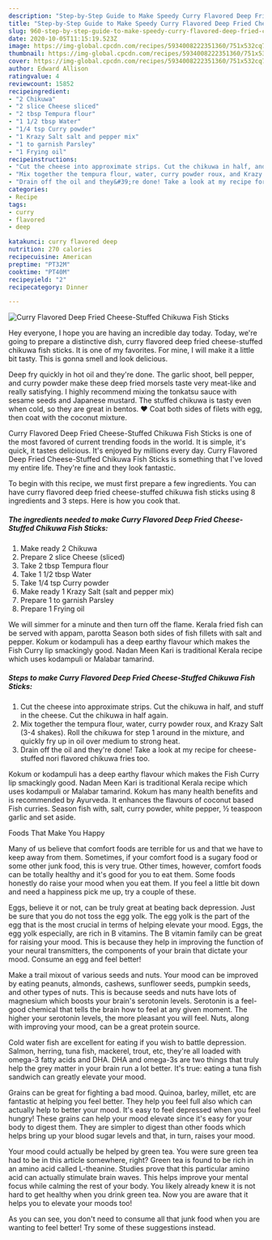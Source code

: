 ```yaml
---
description: "Step-by-Step Guide to Make Speedy Curry Flavored Deep Fried Cheese-Stuffed Chikuwa Fish Sticks"
title: "Step-by-Step Guide to Make Speedy Curry Flavored Deep Fried Cheese-Stuffed Chikuwa Fish Sticks"
slug: 960-step-by-step-guide-to-make-speedy-curry-flavored-deep-fried-cheese-stuffed-chikuwa-fish-sticks
date: 2020-10-05T11:15:19.523Z
image: https://img-global.cpcdn.com/recipes/5934008222351360/751x532cq70/curry-flavored-deep-fried-cheese-stuffed-chikuwa-fish-sticks-recipe-main-photo.jpg
thumbnail: https://img-global.cpcdn.com/recipes/5934008222351360/751x532cq70/curry-flavored-deep-fried-cheese-stuffed-chikuwa-fish-sticks-recipe-main-photo.jpg
cover: https://img-global.cpcdn.com/recipes/5934008222351360/751x532cq70/curry-flavored-deep-fried-cheese-stuffed-chikuwa-fish-sticks-recipe-main-photo.jpg
author: Edward Allison
ratingvalue: 4
reviewcount: 15852
recipeingredient:
- "2 Chikuwa"
- "2 slice Cheese sliced"
- "2 tbsp Tempura flour"
- "1 1/2 tbsp Water"
- "1/4 tsp Curry powder"
- "1 Krazy Salt salt and pepper mix"
- "1 to garnish Parsley"
- "1 Frying oil"
recipeinstructions:
- "Cut the cheese into approximate strips. Cut the chikuwa in half, and stuff in the cheese. Cut the chikuwa in half again."
- "Mix together the tempura flour, water, curry powder roux, and Krazy Salt (3-4 shakes). Roll the chikuwa for step 1 around in the mixture, and quickly fry up in oil over medium to strong heat."
- "Drain off the oil and they&#39;re done! Take a look at my recipe for cheese-stuffed nori flavored chikuwa fries too."
categories:
- Recipe
tags:
- curry
- flavored
- deep

katakunci: curry flavored deep 
nutrition: 270 calories
recipecuisine: American
preptime: "PT32M"
cooktime: "PT40M"
recipeyield: "2"
recipecategory: Dinner

---
```



![Curry Flavored Deep Fried Cheese-Stuffed Chikuwa Fish Sticks](https://img-global.cpcdn.com/recipes/5934008222351360/751x532cq70/curry-flavored-deep-fried-cheese-stuffed-chikuwa-fish-sticks-recipe-main-photo.jpg)

Hey everyone, I hope you are having an incredible day today. Today, we're going to prepare a distinctive dish, curry flavored deep fried cheese-stuffed chikuwa fish sticks. It is one of my favorites. For mine, I will make it a little bit tasty. This is gonna smell and look delicious.

Deep fry quickly in hot oil and they&#39;re done. The garlic shoot, bell pepper, and curry powder make these deep fried morsels taste very meat-like and really satisfying. I highly recommend mixing the tonkatsu sauce with sesame seeds and Japanese mustard. The stuffed chikuwa is tasty even when cold, so they are great in bentos. ♥ Coat both sides of filets with egg, then coat with the coconut mixture.

Curry Flavored Deep Fried Cheese-Stuffed Chikuwa Fish Sticks is one of the most favored of current trending foods in the world. It is simple, it's quick, it tastes delicious. It's enjoyed by millions every day. Curry Flavored Deep Fried Cheese-Stuffed Chikuwa Fish Sticks is something that I've loved my entire life. They're fine and they look fantastic.


To begin with this recipe, we must first prepare a few ingredients. You can have curry flavored deep fried cheese-stuffed chikuwa fish sticks using 8 ingredients and 3 steps. Here is how you cook that.

<!--inarticleads1-->

##### The ingredients needed to make Curry Flavored Deep Fried Cheese-Stuffed Chikuwa Fish Sticks:

1. Make ready 2 Chikuwa
1. Prepare 2 slice Cheese (sliced)
1. Take 2 tbsp Tempura flour
1. Take 1 1/2 tbsp Water
1. Take 1/4 tsp Curry powder
1. Make ready 1 Krazy Salt (salt and pepper mix)
1. Prepare 1 to garnish Parsley
1. Prepare 1 Frying oil


We will simmer for a minute and then turn off the flame. Kerala fried fish can be served with appam, parotta Season both sides of fish fillets with salt and pepper. Kokum or kodampuli has a deep earthy flavour which makes the Fish Curry lip smackingly good. Nadan Meen Kari is traditional Kerala recipe which uses kodampuli or Malabar tamarind. 

<!--inarticleads2-->

##### Steps to make Curry Flavored Deep Fried Cheese-Stuffed Chikuwa Fish Sticks:

1. Cut the cheese into approximate strips. Cut the chikuwa in half, and stuff in the cheese. Cut the chikuwa in half again.
1. Mix together the tempura flour, water, curry powder roux, and Krazy Salt (3-4 shakes). Roll the chikuwa for step 1 around in the mixture, and quickly fry up in oil over medium to strong heat.
1. Drain off the oil and they&#39;re done! Take a look at my recipe for cheese-stuffed nori flavored chikuwa fries too.


Kokum or kodampuli has a deep earthy flavour which makes the Fish Curry lip smackingly good. Nadan Meen Kari is traditional Kerala recipe which uses kodampuli or Malabar tamarind. Kokum has many health benefits and is recommended by Ayurveda. It enhances the flavours of coconut based Fish curries. Season fish with, salt, curry powder, white pepper, ½ teaspoon garlic and set aside. 

Foods That Make You Happy


Many of us believe that comfort foods are terrible for us and that we have to keep away from them. Sometimes, if your comfort food is a sugary food or some other junk food, this is very true. Other times, however, comfort foods can be totally healthy and it's good for you to eat them. Some foods honestly do raise your mood when you eat them. If you feel a little bit down and need a happiness pick me up, try a couple of these.

Eggs, believe it or not, can be truly great at beating back depression. Just be sure that you do not toss the egg yolk. The egg yolk is the part of the egg that is the most crucial in terms of helping elevate your mood. Eggs, the egg yolk especially, are rich in B vitamins. The B vitamin family can be great for raising your mood. This is because they help in improving the function of your neural transmitters, the components of your brain that dictate your mood. Consume an egg and feel better!

Make a trail mixout of various seeds and nuts. Your mood can be improved by eating peanuts, almonds, cashews, sunflower seeds, pumpkin seeds, and other types of nuts. This is because seeds and nuts have lots of magnesium which boosts your brain's serotonin levels. Serotonin is a feel-good chemical that tells the brain how to feel at any given moment. The higher your serotonin levels, the more pleasant you will feel. Nuts, along with improving your mood, can be a great protein source.

Cold water fish are excellent for eating if you wish to battle depression. Salmon, herring, tuna fish, mackerel, trout, etc, they're all loaded with omega-3 fatty acids and DHA. DHA and omega-3s are two things that truly help the grey matter in your brain run a lot better. It's true: eating a tuna fish sandwich can greatly elevate your mood. 

Grains can be great for fighting a bad mood. Quinoa, barley, millet, etc are fantastic at helping you feel better. They help you feel full also which can actually help to better your mood. It's easy to feel depressed when you feel hungry! These grains can help your mood elevate since it's easy for your body to digest them. They are simpler to digest than other foods which helps bring up your blood sugar levels and that, in turn, raises your mood.

Your mood could actually be helped by green tea. You were sure green tea had to be in this article somewhere, right? Green tea is found to be rich in an amino acid called L-theanine. Studies prove that this particular amino acid can actually stimulate brain waves. This helps improve your mental focus while calming the rest of your body. You likely already knew it is not hard to get healthy when you drink green tea. Now you are aware that it helps you to elevate your moods too!

As you can see, you don't need to consume all that junk food when you are wanting to feel better! Try  some  of  these  suggestions  instead.

